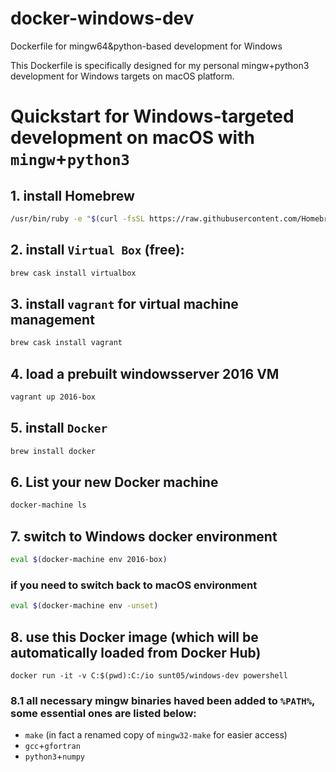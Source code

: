 # docker-windows-dev
Dockerfile for mingw64&python-based development for Windows


This Dockerfile is specifically designed for my personal mingw+python3 development for Windows targets on macOS platform.

# Quickstart for Windows-targeted development on macOS with `mingw`+`python3`

## 1. install Homebrew
``` bash
/usr/bin/ruby -e "$(curl -fsSL https://raw.githubusercontent.com/Homebrew/install/master/install)"
```
## 2. install `Virtual Box` (free):
``` bash
brew cask install virtualbox
```
## 3. install `vagrant` for virtual machine management
``` bash
brew cask install vagrant
```
## 4. load a prebuilt windowsserver 2016 VM
``` bash
vagrant up 2016-box
```
## 5. install `Docker`
``` bash
brew install docker
```

## 6. List your new Docker machine
``` bash
docker-machine ls
```

## 7. switch to Windows docker environment
``` bash
eval $(docker-machine env 2016-box)
```

### if you need to switch back to macOS environment
``` bash
eval $(docker-machine env -unset)
```

## 8. use this Docker image (which will be automatically loaded from Docker Hub)
```
docker run -it -v C:$(pwd):C:/io sunt05/windows-dev powershell
```

### 8.1 all necessary mingw binaries haved been added to `%PATH%`, some essential ones are listed below:
  * `make` (in fact a renamed copy of `mingw32-make` for easier access)
  * `gcc`+`gfortran`
  * `python3`+`numpy`
